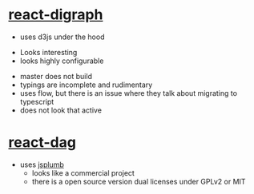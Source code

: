 # [react-digraph](https://github.com/uber/react-digraph)
*  uses d3js under the hood

+ Looks interesting
+ looks highly configurable

- master does not build
- typings are incomplete and rudimentary
- uses flow, but there is an issue where they talk about migrating to typescript
- does not look that active


# [react-dag](https://github.com/ajainarayanan/react-dag)
* uses [jsplumb](https://github.com/jsplumb/jsplumb/commits/master)
  - looks like a commercial project
  + there is a open source version dual licenses under GPLv2 or MIT
